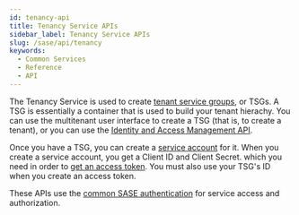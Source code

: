 ```yaml
---
id: tenancy-api
title: Tenancy Service APIs
sidebar_label: Tenancy Service APIs
slug: /sase/api/tenancy
keywords:
  - Common Services
  - Reference
  - API
---
```


The Tenancy Service is used to create [tenant service groups](/sase/docs/tenant-service-groups),
or TSGs. A TSG is essentially a container that is used to build your tenant hierachy. You can use
the multitenant user interface to create a TSG (that is, to create a tenant), or you can use the
[Identity and Access Management API](/sase/api/iam/create-a-service-account).

Once you have a TSG, you can create a [service account](/sase/docs/service-accounts) for it.
When you create a service account, you get a Client ID and Client Secret. which you need in order to
[get an access token](/sase/api/auth/create-an-access-token).
You must also use your TSG's ID when you create an access token.

These APIs use the [common SASE authentication](/sase/docs/getstarted) for service access and authorization.
